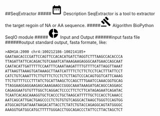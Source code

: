 ##SeqExtractor
#####![Des](icos/date.png)  Description
SeqExtractor is a tool to extractor the target regoin of NA or AA sequence.
#####![Alg](icos/gavel.png)  Algorithm
BioPython SeqIO module
#####![samll](icos/small.png) Input and Output
######input
fasta file
######output
standard output, fasta formate, like:
```
>ADH1A:2000 chr4:100212186-100214185+
GAATAACACCCGATTCCAGTTCCACACATGATCTAGGTCTTTAAGCCACACCCA
TTAGATTATTCACAGACTGTCAAATCATAAAGAAGAGGGCAATGAACCAGCAAT
CAATACATTGATTTTTCCAATTTCAAATAAGATTTTGTTTTCATTAGGTTAAAT
ATTAAGTTAAAGTGATAAAGCTTAATCATTTTCTCTTCTCCTCACTTTATTCCT
CATCTGTCAAATTTCTTGTTTCTCCTCTCTTAGTCCCACAGTGGTCATTCAAAG
TTCTGTTTTCCCTTTATCTGCATTAAGCTCCAGCTTTGAATCCAAACGGTGCAG
TTAGGAAGGAGGAAGAGCAAAGAAGCCGGGCAAATAAAGATGACAGCCAGGAGC
CAGAGGAATGTGTTTGGCTCAGGACTCCCCTTCTCTTCATAGAGAATCAGATAC
TCAATCACAGCAAAGGTGCTCACCCTGCTAAGCATTTTTGCTCCACCTCAAACC
AATCAGCATTGACTGAGCCCCTCTGTGTGTCAGGCACTAAGCTGGGTCCAGTGG
ATGGCAGTGATAAATAAGACATTACCTCTATCTGTACCAGAGGCAGTATGGGGC
AAAGGTGATGGCATGCTTTTTGGGACCTGGCAGACCCTATTCCTTACTAGCTCT
```
